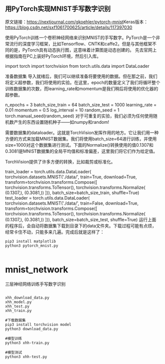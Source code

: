 ## 用PyTorch实现MNIST手写数字识别

原文链接：https://nextjournal.com/gkoehler/pytorch-mnist
​​​​​Keras版本：https://blog.csdn.net/sxf1061700625/article/details/117397030

使用PyTorch训练一个卷积神经网络来识别MNIST的手写数字。PyTorch是一个非常流行的深度学习框架，比如Tensorflow、CNTK和caffe2。但是与其他框架不同的是，PyTorch具有动态执行图，这意味着计算图是动态创建的。
先去官网上根据指南在PC上装好PyTorch环境，然后引入库。

import torch
import torchvision
from torch.utils.data import DataLoader

准备数据集
导入就绪后，我们可以继续准备将要使用的数据。但在那之前，我们将定义超参数，我们将使用的实验。在这里，epoch的数量定义了我们将循环整个训练数据集的次数，而learning_rate和momentum是我们稍后将使用的优化器的超参数。

n_epochs = 3
batch_size_train = 64
batch_size_test = 1000
learning_rate = 0.01
momentum = 0.5
log_interval = 10
random_seed = 1
torch.manual_seed(random_seed)
对于可重复的实验，我们必须为任何使用随机数产生的东西设置随机种子——如numpy和random!

需要数据集的dataloader。这就是TorchVision发挥作用的地方。它让我们用一种方便的方式来加载MNIST数据集。我们将使用batch_size=64进行训练，并使用size=1000对这个数据集进行测试。下面的Normalize()转换使用的值0.1307和0.3081是MNIST数据集的全局平均值和标准偏差，这里我们将它们作为给定值。

TorchVision提供了许多方便的转换，比如裁剪或标准化。

train_loader = torch.utils.data.DataLoader(
    torchvision.datasets.MNIST('./data/', train=True, download=True,
                               transform=torchvision.transforms.Compose([
                                   torchvision.transforms.ToTensor(),
                                   torchvision.transforms.Normalize(
                                       (0.1307,), (0.3081,))
                               ])),
    batch_size=batch_size_train, shuffle=True)
test_loader = torch.utils.data.DataLoader(
    torchvision.datasets.MNIST('./data/', train=False, download=True,
                               transform=torchvision.transforms.Compose([
                                   torchvision.transforms.ToTensor(),
                                   torchvision.transforms.Normalize(
                                       (0.1307,), (0.3081,))
                               ])),
    batch_size=batch_size_test, shuffle=True)
运行上面的程序后，会自动将数据集下载到目录下的data文件夹。下载过程可能有点烦，经常卡住不动，只能多来几遍。完成后就是这样了：

```
pip3 install matplotlib
python3 pytorch_mnist.py


```

# mnist_network
三层神经网络训练手写数字识别
```

xhh_download_data.py
xhh_model.py
xhh_test.py
xhh_train.py

#下载数据集
pip3 install torchvision model
python3 download_data.py

#模型训练
python3 xhh-train.py

#模型测试
python3 xhh-test.py


```
